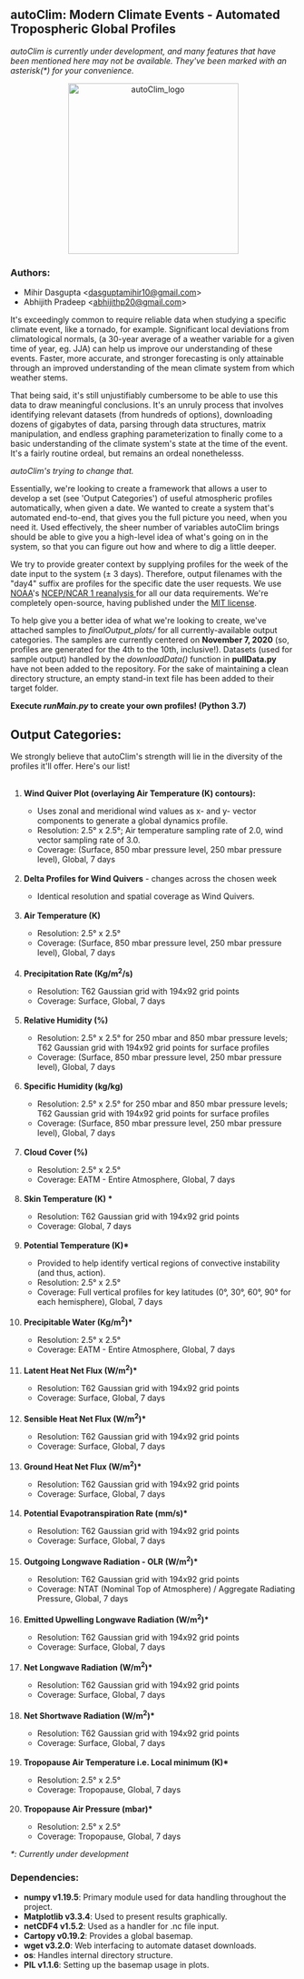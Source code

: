 
## autoClim: Modern Climate Events - Automated Tropospheric Global Profiles

*autoClim is currently under development, and many features that have been mentioned here may not be available. They've been marked with an asterisk(\*) for your convenience.* 

<p align="center"><img src=https://user-images.githubusercontent.com/47943744/123750937-c550b800-d8d4-11eb-80f9-58d768010fd0.jpeg alt=autoClim_logo width="300" height="300" align="middle"></p>

### Authors:
- Mihir Dasgupta <<dasguptamihir10@gmail.com>>
- Abhijith Pradeep <<abhijithp20@gmail.com>>

It's exceedingly common to require reliable data when studying a specific climate event, like a tornado, for example. Significant local deviations from climatological normals, (a 30-year average of a weather variable for a given time of year, eg. JJA) can help us improve our understanding of these events. Faster, more accurate, and stronger forecasting is only attainable through an improved understanding of the mean climate system from which weather stems.

That being said, it's still unjustifiably cumbersome to be able to use this data to draw meaningful conclusions. It's an unruly process that involves identifying relevant datasets (from hundreds of options), downloading dozens of gigabytes of data, parsing through data structures, matrix manipulation, and endless graphing parameterization to finally come to a basic understanding of the climate system's state at the time of the event. It's a fairly routine ordeal, but remains an ordeal nonethelesss. 

*autoClim's trying to change that.*

Essentially, we're looking to create a framework that allows a user to develop a set (see 'Output Categories') of useful atmospheric profiles automatically, when given a date. We wanted to create a system that's automated end-to-end, that gives you the full picture you need, when you need it. Used effectively, the sheer number of variables autoClim brings should be able to give you a high-level idea of what's going on in the system, so that you can figure out how and where to dig a little deeper. 

We try to provide greater context by supplying profiles for the week of the date input to the system (&#177; 3 days). Therefore, output filenames with the "day4" suffix are profiles for the specific date the user requests. We use <a href="https://psl.noaa.gov/data/gridded/data.ncep.reanalysis.html" target="_blank">NOAA</a>'s <a href="http://www.atmos.albany.edu/daes/atmclasses/atm305/Kistler_2001.pdf" target="_blank"> NCEP/NCAR 1 reanalysis </a> for all our data requirements. We're completely open-source, having published under the <a href="https://github.com/Mihir-DG/autoClim/blob/main/LICENSE" target="_blank">MIT license</a>. 

To help  give you a better idea of what we're looking to create, we've attached samples to *finalOutput_plots/* for all currently-available output categories. The samples are currently centered on **November 7, 2020** (so, profiles are generated for the 4th to the 10th, inclusive!). Datasets (used for sample output) handled by the *downloadData()* function in **pullData.py** have not been added to the repository. For the sake of maintaining a clean directory structure, an empty stand-in text file has been added to their target folder.

**Execute *runMain.py* to create your own profiles! (Python 3.7)**

## Output Categories:

We strongly believe that autoClim's strength will lie in the diversity of the profiles it'll offer. Here's our list!
<ol>
													<br/>
													<li><b>Wind Quiver Plot (overlaying Air Temperature (K) contours): </b></li>
													<ul>
														<li> Uses zonal and meridional wind values as x- and y- vector components to generate a global dynamics profile. </li>
														<li>Resolution: 2.5&#xb0; x 2.5&#xb0;; Air temperature sampling rate of 2.0, wind vector sampling rate of 3.0.</li>
														<li>Coverage: (Surface, 850 mbar pressure level, 250 mbar pressure level), Global, 7 days</li>
													</ul>
  <br/>
													<li><b>Delta Profiles for Wind Quivers</b> - changes across the chosen week</li>
													<ul>
														<li>Identical resolution and spatial coverage as Wind Quivers.</li>
													</ul>
  <br/>
													<li><b>Air Temperature (K)</b></li>
													<ul>
														<li>Resolution: 2.5&#xb0; x 2.5&#xb0;</li>
														<li>Coverage: (Surface, 850 mbar pressure level, 250 mbar pressure level), Global, 7 days</li>
													</ul>
  <br/>
													<li><b>Precipitation Rate (Kg/m<sup>2</sup>/s) </b></li>
													<ul>
														<li>Resolution: T62 Gaussian grid with 194x92 grid points</li>
														<li>Coverage: Surface, Global, 7 days</li>
													</ul>
  <br/>
													<li><b>Relative Humidity (%)</b></li>
													<ul>
														<li>Resolution: 2.5&#xb0; x 2.5&#xb0; for 250 mbar and 850 mbar pressure levels; T62 Gaussian grid with 194x92 grid points for surface profiles </li>
														<li>Coverage: (Surface, 850 mbar pressure level, 250 mbar pressure level), Global, 7 days</li>
													</ul>
  <br/>
													<li><b>Specific Humidity (kg/kg)</b></li>
													<ul>
														<li>Resolution: 2.5&#xb0; x 2.5&#xb0; for 250 mbar and 850 mbar pressure levels; T62 Gaussian grid with 194x92 grid points for surface profiles </li>
														<li>Coverage: (Surface, 850 mbar pressure level, 250 mbar pressure level), Global, 7 days</li>
													</ul>
  <br/>
													<li><b>Cloud Cover (%)</b></li>
													<ul>
														<li>Resolution: 2.5&#xb0; x 2.5&#xb0;</li>
														<li>Coverage: EATM - Entire Atmosphere, Global, 7 days</li>
													</ul>
  <br/>
													<li><b>Skin Temperature (K) *</b></li>
													<ul>
														<li>Resolution: T62 Gaussian grid with 194x92 grid points</li>
														<li>Coverage: Global, 7 days</li>
													</ul>
  <br/>
													<li><b>Potential Temperature (K)*</b></li>
													<ul>
														<li>Provided to help identify vertical regions of convective instability (and thus, action).
														<li>Resolution: 2.5&#xb0; x 2.5&#xb0;</li>
														<li>Coverage: Full vertical profiles for key latitudes (0&#xb0;, 30&#xb0;, 60&#xb0;, 90&#xb0; for each hemisphere), Global, 7 days
													</ul>
  <br/>
                          <li><b>Precipitable Water (Kg/m<sup>2</sup>)*</b></li>
												 	<ul>
												 		<li>Resolution: 2.5&#xb0; x 2.5&#xb0;</li>
														<li>Coverage: EATM - Entire Atmosphere, Global, 7 days</li>
													</ul>
  <br/>
													<li><b>Latent Heat Net Flux (W/m<sup>2</sup>)*</b></li>
													<ul>
														<li>Resolution: T62 Gaussian grid with 194x92 grid points</li>
														<li>Coverage: Surface, Global, 7 days</li>
													</ul>
  <br/>
													<li><b>Sensible Heat Net Flux (W/m<sup>2</sup>)*</b></li>
													<ul>
														<li>Resolution: T62 Gaussian grid with 194x92 grid points</li>
														<li>Coverage: Surface, Global, 7 days</li>
													</ul>
  <br/>
													<li><b>Ground Heat Net Flux (W/m<sup>2</sup>)*</b></li>
													<ul>
														<li>Resolution: T62 Gaussian grid with 194x92 grid points</li>
														<li>Coverage: Surface, Global, 7 days</li>
													</ul>
  <br/>
													<li><b>Potential Evapotranspiration Rate (mm/s)*</b></li>
													<ul>
														<li>Resolution: T62 Gaussian grid with 194x92 grid points</li>
														<li>Coverage: Surface, Global, 7 days</li>
													</ul>
  <br/>
													<li><b>Outgoing Longwave Radiation - OLR (W/m<sup>2</sup>)*</b></li>
													<ul>
														<li>Resolution: T62 Gaussian grid with 194x92 grid points</li>
														<li>Coverage: NTAT (Nominal Top of Atmosphere) / Aggregate Radiating Pressure, Global, 7 days</li>
													</ul>
  <br/>
													<li><b>Emitted Upwelling Longwave Radiation (W/m<sup>2</sup>)*</b></li>
													<ul>
														<li>Resolution: T62 Gaussian grid with 194x92 grid points</li>
														<li>Coverage: Surface, Global, 7 days</li>
													</ul>
  <br/>
													<li><b>Net Longwave Radiation (W/m<sup>2</sup>)*</b></li>
													<ul>
														<li>Resolution: T62 Gaussian grid with 194x92 grid points</li>
														<li>Coverage: Surface, Global, 7 days</li>
													</ul>
  <br/>
													<li><b>Net Shortwave Radiation (W/m<sup>2</sup>)*</b></li>
													<ul>
														<li>Resolution: T62 Gaussian grid with 194x92 grid points</li>
														<li>Coverage: Surface, Global, 7 days</li>
													</ul>
  <br/>
													<li><b>Tropopause Air Temperature i.e. Local minimum (K)*</b></li>
													<ul>
														<li>Resolution: 2.5&#xb0; x 2.5&#xb0;</li>
														<li>Coverage: Tropopause, Global, 7 days</li>
													</ul>
  <br/>
													<li><b>Tropopause Air Pressure (mbar)*</b></li>
													<ul>
														<li>Resolution: 2.5&#xb0; x 2.5&#xb0;</li>
														<li>Coverage: Tropopause, Global, 7 days</li>
													</ul>
												</ol>
<em>*: Currently under development</em>
 

### Dependencies:
- **numpy v1.19.5**: Primary module used for data handling throughout the project.
- **Matplotlib v3.3.4**: Used to present results graphically.
- **netCDF4 v1.5.2**: Used as a handler for .nc file input.
- **Cartopy v0.19.2**: Provides a global basemap.
- **wget v3.2.0**: Web interfacing to automate dataset downloads.
- **os**: Handles internal directory structure.
- **PIL v1.1.6**: Setting up the basemap usage in plots.


